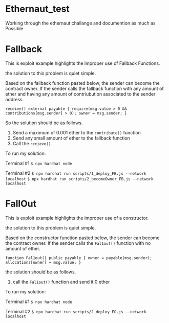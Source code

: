 # Ethernaut_test
Working through the ethernaut challange and documention as much as Possible

# Fallback

This is exploit example highlights the improper use of Fallback Functions.

the solution to this problem is quiet simple.

Based on the fallback function pasted below, the sender can become the contract owner. If the sender calls the fallback function with any amount of ether and having any amount of contriubution associated to the sender address. 

`
receive() external payable {
    require(msg.value > 0 && contributions[msg.sender] > 0);
    owner = msg.sender;
  }
`

So the solution should be as follows.
1. Send a maximum of 0.001 ether to the `contribute()` function 
2. Send any small amount of ether to the fallback function
3. Call the `recieve()`

To run my solution:

Terminal #1 
`$ npx hardhat node`

Terminal #2
`$ npx hardhat run scripts/1_deploy_FB.js --network localhost`
`$ npx hardhat run scripts/2_becomeOwner_FB.js --network localhost`

# FallOut 
This is exploit example highlights the improper use of a constructor.

the solution to this problem is quiet simple.

Based on the constructor function pasted below, the sender can become the contract owner. If the sender calls the `Fal1out()` function with no amount of ether.

`function Fal1out() public payable {
  owner = payable(msg.sender);
  allocations[owner] = msg.value;
  }
  `

the solution should be as follows.
1. call the `Fal1out()` function and send it 0 ether

To run my solution:

Terminal #1 
`$ npx hardhat node`

Terminal #2
`$ npx hardhat run scripts/2_deploy_FO.js --network localhost`

